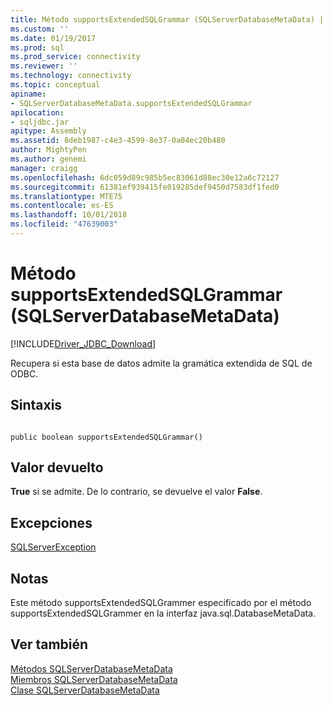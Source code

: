 ```yaml
---
title: Método supportsExtendedSQLGrammar (SQLServerDatabaseMetaData) | Microsoft Docs
ms.custom: ''
ms.date: 01/19/2017
ms.prod: sql
ms.prod_service: connectivity
ms.reviewer: ''
ms.technology: connectivity
ms.topic: conceptual
apiname:
- SQLServerDatabaseMetaData.supportsExtendedSQLGrammar
apilocation:
- sqljdbc.jar
apitype: Assembly
ms.assetid: 8deb1987-c4e3-4599-8e37-0a04ec20b480
author: MightyPen
ms.author: genemi
manager: craigg
ms.openlocfilehash: 6dc059d89c985b5ec83061d88ec30e12a6c72127
ms.sourcegitcommit: 61381ef939415fe019285def9450d7583df1fed0
ms.translationtype: MTE75
ms.contentlocale: es-ES
ms.lasthandoff: 10/01/2018
ms.locfileid: "47639003"
---
```

# <a name="supportsextendedsqlgrammar-method-sqlserverdatabasemetadata"></a>Método supportsExtendedSQLGrammar (SQLServerDatabaseMetaData)
[!INCLUDE[Driver_JDBC_Download](../../../includes/driver_jdbc_download.md)]

  Recupera si esta base de datos admite la gramática extendida de SQL de ODBC.  
  
## <a name="syntax"></a>Sintaxis  
  
```  
  
public boolean supportsExtendedSQLGrammar()  
```  
  
## <a name="return-value"></a>Valor devuelto  
 **True** si se admite. De lo contrario, se devuelve el valor **False**.  
  
## <a name="exceptions"></a>Excepciones  
 [SQLServerException](../../../connect/jdbc/reference/sqlserverexception-class.md)  
  
## <a name="remarks"></a>Notas  
 Este método supportsExtendedSQLGrammer especificado por el método supportsExtendedSQLGrammer en la interfaz java.sql.DatabaseMetaData.  
  
## <a name="see-also"></a>Ver también  
 [Métodos SQLServerDatabaseMetaData](../../../connect/jdbc/reference/sqlserverdatabasemetadata-methods.md)   
 [Miembros SQLServerDatabaseMetaData](../../../connect/jdbc/reference/sqlserverdatabasemetadata-members.md)   
 [Clase SQLServerDatabaseMetaData](../../../connect/jdbc/reference/sqlserverdatabasemetadata-class.md)  
  
  
